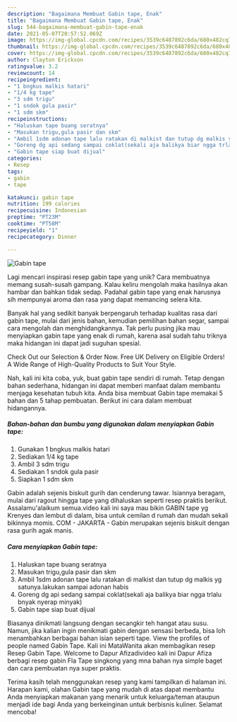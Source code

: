 ```yaml
---
description: "Bagaimana Membuat Gabin tape, Enak"
title: "Bagaimana Membuat Gabin tape, Enak"
slug: 544-bagaimana-membuat-gabin-tape-enak
date: 2021-05-07T20:57:52.069Z
image: https://img-global.cpcdn.com/recipes/3539c6487892c6da/680x482cq70/gabin-tape-foto-resep-utama.jpg
thumbnail: https://img-global.cpcdn.com/recipes/3539c6487892c6da/680x482cq70/gabin-tape-foto-resep-utama.jpg
cover: https://img-global.cpcdn.com/recipes/3539c6487892c6da/680x482cq70/gabin-tape-foto-resep-utama.jpg
author: Clayton Erickson
ratingvalue: 3.2
reviewcount: 14
recipeingredient:
- "1 bngkus malkis hatari"
- "1/4 kg tape"
- "3 sdm trigu"
- "1 sndok gula pasir"
- "1 sdm skm"
recipeinstructions:
- "Haluskan tape buang seratnya"
- "Masukan trigu,gula pasir dan skm"
- "Ambil 1sdm adonan tape lalu ratakan di malkist dan tutup dg malkis yg satunya.lakukan sampai adonan habis"
- "Goreng dg api sedang sampai coklat(sekali aja balikya biar ngga trlalu bnyak nyerap minyak)"
- "Gabin tape siap buat dijual"
categories:
- Resep
tags:
- gabin
- tape

katakunci: gabin tape 
nutrition: 199 calories
recipecuisine: Indonesian
preptime: "PT23M"
cooktime: "PT58M"
recipeyield: "1"
recipecategory: Dinner

---
```



![Gabin tape](https://img-global.cpcdn.com/recipes/3539c6487892c6da/680x482cq70/gabin-tape-foto-resep-utama.jpg)

Lagi mencari inspirasi resep gabin tape yang unik? Cara membuatnya memang susah-susah gampang. Kalau keliru mengolah maka hasilnya akan hambar dan bahkan tidak sedap. Padahal gabin tape yang enak harusnya sih mempunyai aroma dan rasa yang dapat memancing selera kita.

Banyak hal yang sedikit banyak berpengaruh terhadap kualitas rasa dari gabin tape, mulai dari jenis bahan, kemudian pemilihan bahan segar, sampai cara mengolah dan menghidangkannya. Tak perlu pusing jika mau menyiapkan gabin tape yang enak di rumah, karena asal sudah tahu triknya maka hidangan ini dapat jadi suguhan spesial.

Check Out our Selection &amp; Order Now. Free UK Delivery on Eligible Orders! A Wide Range of High-Quality Products to Suit Your Style.


Nah, kali ini kita coba, yuk, buat gabin tape sendiri di rumah. Tetap dengan bahan sederhana, hidangan ini dapat memberi manfaat dalam membantu menjaga kesehatan tubuh kita. Anda bisa membuat Gabin tape memakai 5 bahan dan 5 tahap pembuatan. Berikut ini cara dalam membuat hidangannya.

<!--inarticleads1-->

##### Bahan-bahan dan bumbu yang digunakan dalam menyiapkan Gabin tape:

1. Gunakan 1 bngkus malkis hatari
1. Sediakan 1/4 kg tape
1. Ambil 3 sdm trigu
1. Sediakan 1 sndok gula pasir
1. Siapkan 1 sdm skm


Gabin adalah sejenis biskuit gurih dan cenderung tawar. Isiannya beragam, mulai dari ragout hingga tape yang dihaluskan seperti resep praktis berikut. Assalamu&#39;alaikum semua.video kali ini saya mau bikin GABIN tape yg Krenyes dan lembut di dalam, bisa untuk cemilan d rumah dan mudah sekali bikinnya momis. COM - JAKARTA - Gabin merupakan sejenis biskuit dengan rasa gurih agak manis. 

<!--inarticleads2-->

##### Cara menyiapkan Gabin tape:

1. Haluskan tape buang seratnya
1. Masukan trigu,gula pasir dan skm
1. Ambil 1sdm adonan tape lalu ratakan di malkist dan tutup dg malkis yg satunya.lakukan sampai adonan habis
1. Goreng dg api sedang sampai coklat(sekali aja balikya biar ngga trlalu bnyak nyerap minyak)
1. Gabin tape siap buat dijual


Biasanya dinikmati langsung dengan secangkir teh hangat atau susu. Namun, jika kalian ingin menikmati gabin dengan sensasi berbeda, bisa loh menambahkan berbagai bahan isian seperti tape. View the profiles of people named Gabin Tape. Kali ini MataWanita akan membagikan resep Resep Gabin Tape. Welcome to Dapur Afizadivideo kali ini Dapur Afiza berbagi resep gabin Fla Tape singkong yang mna bahan nya simple baget dan cara pembuatan nya super praktis. 

Terima kasih telah menggunakan resep yang kami tampilkan di halaman ini. Harapan kami, olahan Gabin tape yang mudah di atas dapat membantu Anda menyiapkan makanan yang menarik untuk keluarga/teman ataupun menjadi ide bagi Anda yang berkeinginan untuk berbisnis kuliner. Selamat mencoba!
